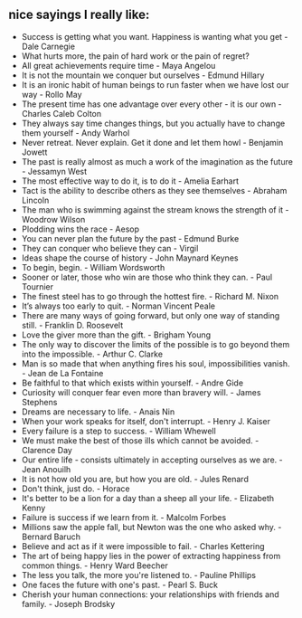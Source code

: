 ## nice sayings I really like:

* Success is getting what you want. Happiness is wanting what you get - Dale Carnegie
* What hurts more, the pain of hard work or the pain of regret?
* All great achievements require time - Maya Angelou
* It is not the mountain we conquer but ourselves - Edmund Hillary
* It is an ironic habit of human beings to run faster when we have lost our way - Rollo May
* The present time has one advantage over every other - it is our own - Charles Caleb Colton  
* They always say time changes things, but you actually have to change them yourself - Andy Warhol  
* Never retreat. Never explain. Get it done and let them howl - Benjamin Jowett
* The past is really almost as much a work of the imagination as the future - Jessamyn West
* The most effective way to do it, is to do it - Amelia Earhart
* Tact is the ability to describe others as they see themselves - Abraham Lincoln
* The man who is swimming against the stream knows the strength of it - Woodrow Wilson
* Plodding wins the race - Aesop
* You can never plan the future by the past - Edmund Burke
* They can conquer who believe they can - Virgil
* Ideas shape the course of history - John Maynard Keynes
* To begin, begin. - William Wordsworth
* Sooner or later, those who win are those who think they can. - Paul Tournier
* The finest steel has to go through the hottest fire. - Richard M. Nixon
* It’s always too early to quit. - Norman Vincent Peale
* There are many ways of going forward, but only one way of standing still. - Franklin D. Roosevelt 
* Love the giver more than the gift. - Brigham Young
* The only way to discover the limits of the possible is to go beyond them into the impossible. - Arthur C. Clarke
* Man is so made that when anything fires his soul, impossibilities vanish. - Jean de La Fontaine
* Be faithful to that which exists within yourself. - Andre Gide
* Curiosity will conquer fear even more than bravery will. - James Stephens
* Dreams are necessary to life. - Anais Nin
* When your work speaks for itself, don't interrupt. - Henry J. Kaiser
* Every failure is a step to success. - William Whewell
* We must make the best of those ills which cannot be avoided. - Clarence Day
* Our entire life - consists ultimately in accepting ourselves as we are. - Jean Anouilh
* It is not how old you are, but how you are old. - Jules Renard
* Don't think, just do. - Horace
* It's better to be a lion for a day than a sheep all your life. - Elizabeth Kenny
* Failure is success if we learn from it. - Malcolm Forbes
* Millions saw the apple fall, but Newton was the one who asked why. - Bernard Baruch
* Believe and act as if it were impossible to fail. - Charles Kettering
* The art of being happy lies in the power of extracting happiness from common things. - Henry Ward Beecher
* The less you talk, the more you're listened to. - Pauline Phillips
* One faces the future with one's past. - Pearl S. Buck
* Cherish your human connections: your relationships with friends and family. - Joseph Brodsky

